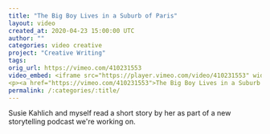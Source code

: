 ```yaml
---
title: "The Big Boy Lives in a Suburb of Paris"
layout: video
created_at: 2020-04-23 15:00:00 UTC
author: ""
categories: video creative
project: "Creative Writing"
tags: 
orig_url: https://vimeo.com/410231553
video_embed: <iframe src="https://player.vimeo.com/video/410231553" width="640" height="360" frameborder="0" allow="autoplay; fullscreen" allowfullscreen></iframe>
<p><a href="https://vimeo.com/410231553">The Big Boy Lives in a Suburb of Paris</a> from <a href="https://vimeo.com/singenetwork">Susie Kahlich</a> on <a href="https://vimeo.com">Vimeo</a>.</p>
permalink: /:categories/:title/
---
```


Susie Kahlich and myself read a short story by her as part of a new storytelling podcast we're working on.